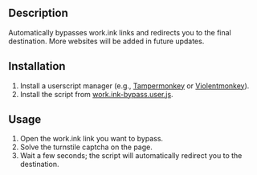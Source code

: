## Description
Automatically bypasses work.ink links and redirects you to the final destination. More websites will be added in future updates.

## Installation
1. Install a userscript manager (e.g., [Tampermonkey](https://www.tampermonkey.net/) or [Violentmonkey](https://violentmonkey.github.io/)).
2. Install the script from [work.ink-bypass.user.js](https://github.com/nullcrisis/Nexa/raw/refs/heads/main/Nexa.js).

## Usage
1. Open the work.ink link you want to bypass.
2. Solve the turnstile captcha on the page.
3. Wait a few seconds; the script will automatically redirect you to the destination.
